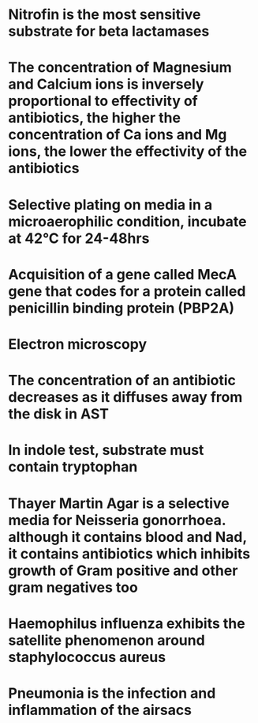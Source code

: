 # Nitrofin is the most sensitive substrate for beta lactamases
# The concentration of Magnesium and Calcium ions is inversely proportional to effectivity of antibiotics, the higher the concentration of Ca ions and Mg ions, the lower the effectivity of the antibiotics 
# Selective plating on media in a microaerophilic condition, incubate at 42°C for 24-48hrs
# Acquisition of a gene called MecA gene that codes for a protein called penicillin binding protein (PBP2A) 
# Electron microscopy 
# The concentration of an antibiotic decreases as it diffuses away from the disk in AST
# In indole test, substrate must contain tryptophan 
# Thayer Martin Agar is a selective media for Neisseria gonorrhoea. although it contains blood and Nad, it contains antibiotics which inhibits growth of Gram positive and other gram negatives too
# Haemophilus influenza exhibits the satellite phenomenon around staphylococcus aureus 
# Pneumonia is the infection and inflammation of the airsacs 
